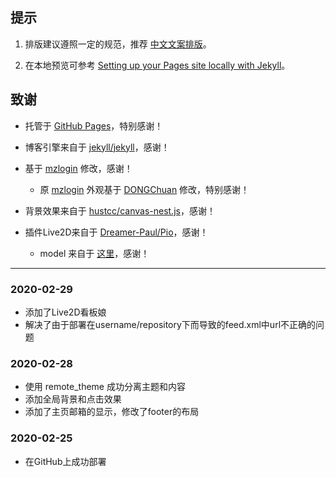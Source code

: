 ## 提示

1. 排版建议遵照一定的规范，推荐 [中文文案排版][1]。

2. 在本地预览可参考 [Setting up your Pages site locally with Jekyll][2]。

## 致谢

* 托管于 [GitHub Pages](https://pages.github.com/)，特别感谢！
* 博客引擎来自于 [jekyll/jekyll](https://github.com/jekyll/jekyll)，感谢！
* 基于 [mzlogin](https://github.com/mzlogin/mzlogin.github.io) 修改，感谢！

    * 原 [mzlogin](https://github.com/mzlogin/mzlogin.github.io) 外观基于 [DONGChuan](https://dongchuan.github.io) 修改，特别感谢！
* 背景效果来自于 [hustcc/canvas-nest.js](https://github.com/hustcc/canvas-nest.js)，感谢！
* 插件Live2D来自于 [Dreamer-Paul/Pio](https://github.com/Dreamer-Paul/Pio)，感谢！
    * model 来自于 [这里](https://imjad.cn/archives/lab/add-dynamic-poster-girl-with-live2d-to-your-blog-03)，感谢！​

------

### 2020-02-29

* 添加了Live2D看板娘
* 解决了由于部署在username/repository下而导致的feed.xml中url不正确的问题

### 2020-02-28

* 使用 remote_theme 成功分离主题和内容
* 添加全局背景和点击效果
* 添加了主页邮箱的显示，修改了footer的布局

### 2020-02-25

* 在GitHub上成功部署

[1]: https://github.com/mzlogin/chinese-copywriting-guidelines
[2]: https://help.github.com/articles/setting-up-your-pages-site-locally-with-jekyll/
